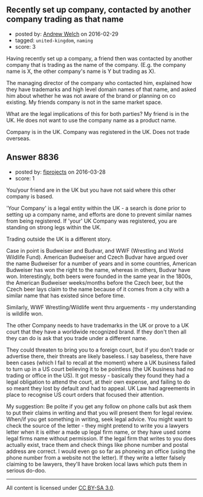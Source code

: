 ## Recently set up company, contacted by another company trading as that name

- posted by: [Andrew Welch](https://stackexchange.com/users/112525/andrew-welch) on 2016-02-29
- tagged: `united-kingdom`, `naming`
- score: 3

Having recently set up a company, a friend then was contacted by another company that is trading as the name of the company. (E.g. the company name is X, the other company's name is Y but trading as X).

The managing director of the company who contacted him, explained how they have trademarks and high level domain names of that name, and asked him about whether he was not aware of the brand or planning on co existing. My friends company is not in the same market space.

What are the legal implications of this for both parties? My friend is in the UK. He does not want to use the company name as a product name. 

Company is in the UK. Company was registered in the UK. Does not trade overseas.


## Answer 8836

- posted by: [fiprojects](https://stackexchange.com/users/5370155/fiprojects) on 2016-03-28
- score: 1

You/your friend are in the UK but you have not said where this other company is based.

'Your Company' is a legal entity within the UK - a search is done prior to setting up a company name, and efforts are done to prevent similar names from being registered. If 'your' UK Company was registered, you are standing on strong legs within the UK.

Trading outside the UK is a different story.

Case in point is Budweiser and Budvar, and WWF (Wrestling and World Wildlife Fund). American Budweiser and Czech Budvar have argued over the name Budweiser for a number of years and in some countries, American Budweiser has won the right to the name, whereas in others, Budvar have won. Interestingly, both beers were founded in the same year in the 1800s, the American Budweiser weeks/months before the Czech beer, but the Czech beer lays claim to the name because of it comes from a city with a similar name that has existed since before time.

Similarly, WWF Wrestling/Wildlife went thru arguements - my understanding is wildlife won.

The other Company needs to have trademarks in the UK or prove to a UK court that they have a worldwide recognized brand. If they don't then all they can do is ask that you trade under a different name.

They could threaten to bring you to a foreign court, but if you don't trade or advertise there, their threats are likely baseless. I say baseless, there have been cases (which I fail to recall at the moment) where a UK business failed to turn up in a US court believing it to be pointless (the UK business had no trading or office in the US). It got messy - basically they found they had a legal obligation to attend the court, at their own expense, and failing to do so meant they lost by default and had to appeal. UK Law had agreements in place to recognise US court orders that focused their attention.

My suggestion: Be polite if you get any follow on phone calls but ask them to put their claims in writing and that you will present them for legal review. When/if you get something in writing, seek legal advice. You might want to check the source of the letter - they might pretend to write you a lawyers letter when it is either a made up legal firm name, or they have used some legal firms name without permission. If the legal firm that writes to you does actually exist, trace them and check things like phone number and postal address are correct. I would even go so far as phoneing an office (using the phone number from a website not the letter). If they write a letter falsely claiming to be lawyers, they'll have broken local laws which puts them in serious do-doo.



---

All content is licensed under [CC BY-SA 3.0](https://creativecommons.org/licenses/by-sa/3.0/).
